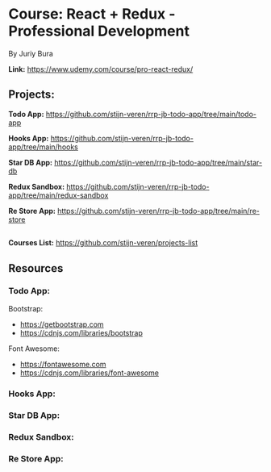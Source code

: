 # Course: React + Redux - Professional Development

By Juriy Bura

**Link:** https://www.udemy.com/course/pro-react-redux/

## Projects:

**Todo App:** https://github.com/stijn-veren/rrp-jb-todo-app/tree/main/todo-app

**Hooks App:** https://github.com/stijn-veren/rrp-jb-todo-app/tree/main/hooks

**Star DB App:** https://github.com/stijn-veren/rrp-jb-todo-app/tree/main/star-db

**Redux Sandbox:** https://github.com/stijn-veren/rrp-jb-todo-app/tree/main/redux-sandbox

**Re Store App:** https://github.com/stijn-veren/rrp-jb-todo-app/tree/main/re-store

##

**Courses List:** https://github.com/stijn-veren/projects-list

## Resources

### Todo App:

Bootstrap:

- https://getbootstrap.com
- https://cdnjs.com/libraries/bootstrap

Font Awesome:

- https://fontawesome.com
- https://cdnjs.com/libraries/font-awesome

### Hooks App:

### Star DB App:

### Redux Sandbox:

### Re Store App:
